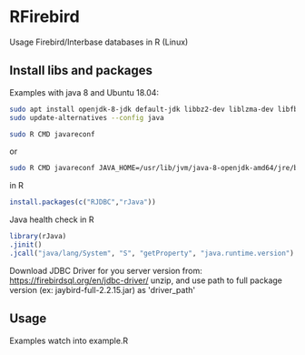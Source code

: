 # RFirebird
Usage Firebird/Interbase databases in R (Linux)

## Install libs and packages
Examples with java 8 and Ubuntu 18.04:

```bash
sudo apt install openjdk-8-jdk default-jdk libbz2-dev liblzma-dev libfbclient2 -y
sudo update-alternatives --config java
```

```bash
sudo R CMD javareconf
```
or
```bash
sudo R CMD javareconf JAVA_HOME=/usr/lib/jvm/java-8-openjdk-amd64/jre/bin/java
```

in R
```R
install.packages(c("RJDBC","rJava"))
```

Java health check in R
```R
library(rJava)
.jinit()
.jcall("java/lang/System", "S", "getProperty", "java.runtime.version")
```

Download JDBC Driver for you server version from: https://firebirdsql.org/en/jdbc-driver/
unzip, and use path to full package version (ex: jaybird-full-2.2.15.jar) as 'driver_path'

## Usage
Examples watch into example.R
